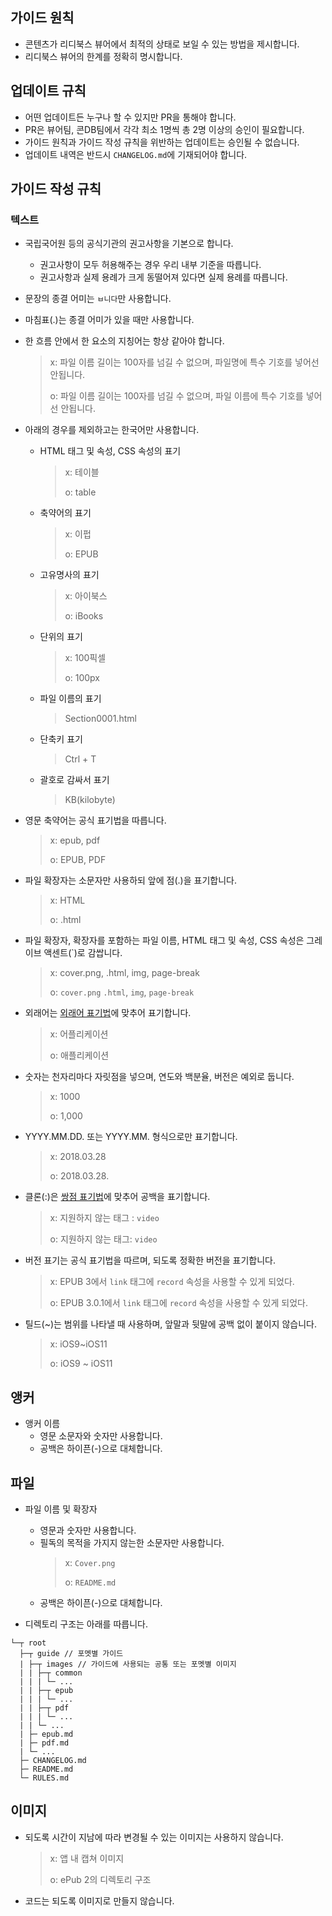 ## 가이드 원칙

- 콘텐츠가 리디북스 뷰어에서 최적의 상태로 보일 수 있는 방법을 제시합니다.
- 리디북스 뷰어의 한계를 정확히 명시합니다.

## 업데이트 규칙

- 어떤 업데이트든 누구나 할 수 있지만 PR을 통해야 합니다.
- PR은 뷰어팀, 콘DB팀에서 각각 최소 1명씩 총 2명 이상의 승인이 필요합니다.
- 가이드 원칙과 가이드 작성 규칙을 위반하는 업데이트는 승인될 수 없습니다.
- 업데이트 내역은 반드시 `CHANGELOG.md`에 기재되어야 합니다.

## 가이드 작성 규칙

### 텍스트

- 국립국어원 등의 공식기관의 권고사항을 기본으로 합니다.
  - 권고사항이 모두 허용해주는 경우 우리 내부 기준을 따릅니다.
  - 권고사항과 실제 용례가 크게 동떨어져 있다면 실제 용례를 따릅니다.

- 문장의 종결 어미는 `ㅂ니다`만 사용합니다.

- 마침표(.)는 종결 어미가 있을 때만 사용합니다.

- 한 흐름 안에서 한 요소의 지칭어는 항상 같아야 합니다.
  > x: 파일 이름 길이는 100자를 넘길 수 없으며, 파일명에 특수 기호를 넣어선 안됩니다.
  > 
  > o: 파일 이름 길이는 100자를 넘길 수 없으며, 파일 이름에 특수 기호를 넣어선 안됩니다.

- 아래의 경우를 제외하고는 한국어만 사용합니다.
  - HTML 태그 및 속성, CSS 속성의 표기
    > x: 테이블
    > 
    > o: table
  - 축약어의 표기
    > x: 이펍
    > 
    > o: EPUB
  - 고유명사의 표기
    > x: 아이북스
    > 
    > o: iBooks
  - 단위의 표기
    > x: 100픽셀
    > 
    > o: 100px
  - 파일 이름의 표기
    > Section0001.html
  - 단축키 표기
    > Ctrl + T
  - 괄호로 감싸서 표기
    > KB(kilobyte)

- 영문 축약어는 공식 표기법을 따릅니다.
  > x: epub, pdf
  > 
  > o: EPUB, PDF

- 파일 확장자는 소문자만 사용하되 앞에 점(.)을 표기합니다.
  > x: HTML
  > 
  > o: .html

- 파일 확장자, 확장자를 포함하는 파일 이름, HTML 태그 및 속성, CSS 속성은 그레이브 액센트(\`)로 감쌉니다.
  > x: cover.png, .html, img, page-break
  > 
  > o: `cover.png` `.html`, `img`, `page-break`

- 외래어는 [외래어 표기법](https://www.korean.go.kr/front/foreignSpell/foreignSpellList.do)에 맞추어 표기합니다.
  > x: 어플리케이션
  > 
  > o: 애플리케이션

- 숫자는 천자리마다 자릿점을 넣으며, 연도와 백분율, 버전은 예외로 둡니다.
  > x: 1000
  > 
  > o: 1,000

- YYYY.MM.DD. 또는 YYYY.MM. 형식으로만 표기합니다.
  > x: 2018.03.28
  > 
  > o: 2018.03.28.

- 클론(:)은 [쌍점 표기법](https://www.korean.go.kr/front/page/pageView.do?page_id=P000197&mn_id=30)에 맞추어 공백을 표기합니다.
  > x: 지원하지 않는 태그 : `video`
  > 
  > o: 지원하지 않는 태그: `video`

- 버전 표기는 공식 표기법을 따르며, 되도록 정확한 버전을 표기합니다.
  > x: EPUB 3에서 `link` 태그에 `record` 속성을 사용할 수 있게 되었다.
  > 
  > o: EPUB 3.0.1에서 `link` 태그에 `record` 속성을 사용할 수 있게 되었다.

- 틸드(~)는 범위를 나타낼 때 사용하며, 앞말과 뒷말에 공백 없이 붙이지 않습니다.
  > x: iOS9~iOS11
  > 
  > o: iOS9 ~ iOS11

## 앵커

- 앵커 이름
  - 영문 소문자와 숫자만 사용합니다.
  - 공백은 하이픈(-)으로 대체합니다.

## 파일

- 파일 이름 및 확장자
  - 영문과 숫자만 사용합니다.
  - 필독의 목적을 가지지 않는한 소문자만 사용합니다.
    > x: `Cover.png`
    > 
    > o: `README.md`
  - 공백은 하이픈(-)으로 대체합니다.

- 디렉토리 구조는 아래를 따릅니다.
```
└─┬ root
  ├─┬ guide // 포멧별 가이드
  | ├─┬ images // 가이드에 사용되는 공통 또는 포멧별 이미지
  | | ├─┬ common
  | | | └─ ...
  | | ├─┬ epub
  | | | └─ ...
  | | ├─┬ pdf
  | | | └─ ...
  | | └─ ...
  | ├─ epub.md
  | ├─ pdf.md
  | └─ ...
  ├─ CHANGELOG.md
  ├─ README.md
  └─ RULES.md
```

## 이미지

- 되도록 시간이 지남에 따라 변경될 수 있는 이미지는 사용하지 않습니다.
  > x: 앱 내 캡쳐 이미지
  > 
  > o: ePub 2의 디렉토리 구조

- 코드는 되도록 이미지로 만들지 않습니다.

